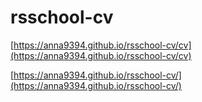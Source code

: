# rsschool-cv

[https://anna9394.github.io/rsschool-cv/cv](https://anna9394.github.io/rsschool-cv/cv)

[https://anna9394.github.io/rsschool-cv/](https://anna9394.github.io/rsschool-cv/)